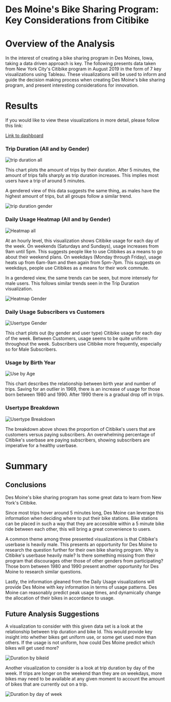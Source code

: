 # Des Moine's Bike Sharing Program: Key Considerations from Citibike

# Overview of the Analysis

In the interest of creating a bike sharing program in Des Moines, Iowa, taking a data driven approach is key. The following presents data taken from New York City's Citibike program in August 2019 in the form of 7 key visualizations using Tableau. These visualizations will be used to inform and guide the decision making process when creating Des Moine's bike sharing program, and present interesting considerations for innovation.

# Results

If you would like to view these visualizations in more detail, please follow this link:

[Link to dashboard](https://public.tableau.com/views/Module14Challenge_16122839309400/KeyCitibikeMetrics?:language=en&:display_count=y&publish=yes&:origin=viz_share_link)

### Trip Duration (All and by Gender)

![trip duration all](https://github.com/juberr/bikesharing/blob/main/pics/trip-duration%20all.png?raw=true)

This chart plots the amount of trips by their duration. After 5 minutes, the amount of trips falls sharply as trip duration increases. This implies most users have a trip of around 5 minutes.

A gendered view of this data suggests the same thing, as males have the highest amount of trips, but all groups follow a similar trend.

![trip duration gender](https://github.com/juberr/bikesharing/blob/main/pics/trip-duration%20gender.png?raw=true)

### Daily Usage Heatmap (All and by Gender)

![Heatmap all](https://github.com/juberr/bikesharing/blob/main/pics/heatmap%20all.png?raw=true)

At an hourly level, this visualization shows Citibike usage for each day of the week. On weekends (Saturdays and Sundays), usage increases from 9am until 5pm. This suggests people like to use Citibikes as a means to go about their weekend plans. On weekdays (Monday through Friday), usage heats up from 6am-9am and then again from 5pm-7pm. This suggests on weekdays, people use Citibikes as a means for their work commute.

In a gendered view, the same trends can be seen, but more intensely for male users. This follows similar trends seen in the Trip Duration visualization.

![Heatmap Gender](https://github.com/juberr/bikesharing/blob/main/pics/heatmap%20gender.png?raw=true)

### Daily Usage Subscribers vs Customers

![Usertype Gender](https://github.com/juberr/bikesharing/blob/main/pics/subs%20vs%20customers.png?raw=true)

This chart plots out (by gender and user type) Citibike usage for each day of the week. Between Customers, usage seems to be quite uniform throughout the week. Subscribers use Citibike more frequently, especially so for Male Subscribers.

### Usage by Birth Year

![Use by Age](https://github.com/juberr/bikesharing/blob/main/pics/use%20by%20age.png?raw=true)

This chart describes the relationship between birth year and number of trips. Saving for an outlier in 1969, there is an increase of usage for those born between 1980 and 1990. After 1990 there is a gradual drop off in trips.

### Usertype Breakdown

![Usertype Breakdown](https://github.com/juberr/bikesharing/blob/main/pics/usertype%20breakdown.png?raw=true)

The breakdown above shows the proportion of Citibike's users that are customers versus paying subscribers. An overwhelming percentage of Citibike's userbase are paying subscribers, showing subscribers are imperative for a healthy userbase.

# Summary

## Conclusions

Des Moine's bike sharing program has some great data to learn from New York's Citibike. 

Since most trips hover around 5 minutes long, Des Moine can leverage this information when deciding where to put their bike stations. Bike stations can be placed in such a way that they are accessible within a 5 minute bike ride between each other, this will bring a great convenience to users.

A common theme among three presented visualizations is that Citibike's userbase is heavily male. This presents an opportunity for Des Moine to research the question further for their own bike sharing program. Why is Citibike's userbase heavily male? Is there something missing from their program that discourages other those of other genders from participating? Those born between 1980 and 1990 present another opportunity for Des Moine to research similar questions.

Lastly, the information gleaned from the Daily Usage visualizations will provide Des Moine with key information in terms of usage patterns. Des Moine can reasonably predict peak usage times, and dynamically change the allocation of their bikes in accordance to usage.

## Future Analysis Suggestions

A visualization to consider with this given data set is a look at the relationship between trip duration and bike Id. This would provide key insight into whether bikes get uniform use, or some get used more than others. If the usage is not uniform, how could Des Moine predict which bikes will get used more?

![Duration by bikeid](https://github.com/juberr/bikesharing/blob/main/pics/Screen%20Shot%202021-02-10%20at%205.20.38%20PM.png?raw=true)

Another visualization to consider is a look at trip duration by day of the week. If trips are longer on the weekend than they are on weekdays, more bikes may need to be available at any given moment to account the amount of bikes that are currently out on a trip.

![Duration by day of week](https://github.com/juberr/bikesharing/blob/main/pics/Screen%20Shot%202021-02-10%20at%205.20.08%20PM.png?raw=true)

